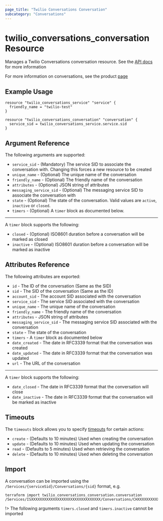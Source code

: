 ```yaml
---
page_title: "Twilio Conversations Conversation"
subcategory: "Conversations"
---
```


# twilio_conversations_conversation Resource

Manages a Twilio Conversations conversation resource. See the [API docs](https://www.twilio.com/docs/conversations/api/conversation-resource) for more information

For more information on conversations, see the product [page](https://www.twilio.com/conversations)

## Example Usage

```hcl
resource "twilio_conversations_service" "service" {
  friendly_name = "twilio-test"
}

resource "twilio_conversations_conversation" "conversation" {
  service_sid = twilio_conversations_service.service.sid
}
```

## Argument Reference

The following arguments are supported:

- `service_sid` - (Mandatory) The service SID to associate the conversation with. Changing this forces a new resource to be created
- `unique_name` - (Optional) The unique name of the conversation
- `friendly_name` - (Optional) The friendly name of the conversation
- `attributes` - (Optional) JSON string of attributes
- `messaging_service_sid` - (Optional) The messaging service SID to associate the conversation with
- `state` - (Optional) The state of the conversation. Valid values are `active`, `inactive` or `closed`.
- `timers` - (Optional) A `timer` block as documented below.

---

A `timer` block supports the following:

- `closed` - (Optional) ISO8601 duration before a conversation will be marked as closed
- `inactive` - (Optional) ISO8601 duration before a conversation will be marked as inactive

## Attributes Reference

The following attributes are exported:

- `id` - The ID of the conversation (Same as the SID)
- `sid` - The SID of the conversation (Same as the ID)
- `account_sid` - The account SID associated with the conversation
- `service_sid` - The service SID associated with the conversation
- `unique_name` - The unique name of the conversation
- `friendly_name` - The friendly name of the conversation
- `attributes` - JSON string of attributes
- `messaging_service_sid` - The messaging service SID associated with the conversation
- `state` - The state of the conversation
- `timers` - A `timer` block as documented below
- `date_created` - The date in RFC3339 format that the conversation was created
- `date_updated` - The date in RFC3339 format that the conversation was updated
- `url` - The URL of the conversation

---

A `timer` block supports the following:

- `date_closed` - The date in RFC3339 format that the conversation will close
- `date_inactive` - The date in RFC3339 format that the conversation will be marked as inactive

## Timeouts

The `timeouts` block allows you to specify [timeouts](https://www.terraform.io/docs/configuration/resources.html#timeouts) for certain actions:

- `create` - (Defaults to 10 minutes) Used when creating the conversation
- `update` - (Defaults to 10 minutes) Used when updating the conversation
- `read` - (Defaults to 5 minutes) Used when retrieving the conversation
- `delete` - (Defaults to 10 minutes) Used when deleting the conversation

## Import

A conversation can be imported using the `/Services/{serviceSid}/Conversations/{sid}` format, e.g.

```shell
terraform import twilio_conversations_conversation.conversation /Services/ISXXXXXXXXXXXXXXXXXXXXXXXXXXXXXXXX/Conversations/CHXXXXXXXXXXXXXXXXXXXXXXXXXXXXXXXX
```

!> The following arguments `timers.closed` and `timers.inactive` cannot be imported
